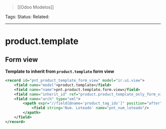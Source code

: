 > [[Odoo Modelos]]

Tags: 
Status: 
Related: 

___

# product.template

## Form view

**Template to inherit from `product.template` form view**
```xml
<record id="pnt_product_template_form_view" model="ir.ui.view">  
    <field name="model">product.template</field>  
    <field name="name">pnt.product.template.form.view</field>  
    <field name="inherit_id" ref="product.product_template_only_form_view"/>  
    <field name="arch" type="xml">  
        <xpath expr="//field[@name='product_tag_ids']" position="after">  
            <field string='Num. Loteado' name="pnt_num_loteado"/>  
        </xpath>  
    </field>  
</record>
```
